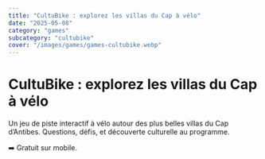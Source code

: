 ```yaml
---
title: "CultuBike : explorez les villas du Cap à vélo"
date: "2025-05-08"
category: "games"
subcategory: "cultubike"
cover: "/images/games/games-cultubike.webp"
---
```


# CultuBike : explorez les villas du Cap à vélo

Un jeu de piste interactif à vélo autour des plus belles villas du Cap d’Antibes. Questions, défis, et découverte culturelle au programme.

➡️ Gratuit sur mobile.
